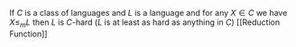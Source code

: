 If $C$ is a class of languages and $L$ is a language 
and for any $X\in C$ we have $X\leq_{m}L$ 
then $L$ is $C$-hard ($L$ is at least as hard as anything in $C$)
[[Reduction Function]]